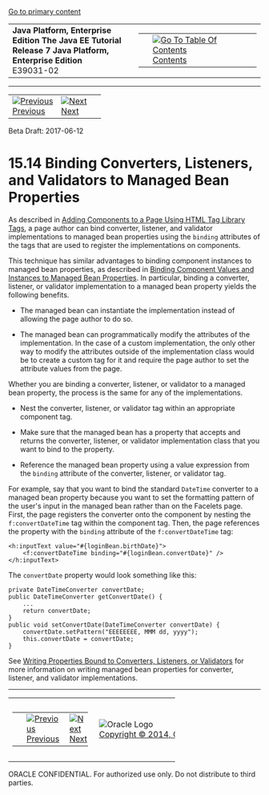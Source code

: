 [Go to primary content](#BEGIN)

<table>
<colgroup>
<col width="50%" />
<col width="50%" />
</colgroup>
<tbody>
<tr class="odd">
<td><strong>Java Platform, Enterprise Edition The Java EE Tutorial</strong><br />
<strong>Release 7 Java Platform, Enterprise Edition</strong><br />
E39031-02</td>
<td><table>
<tbody>
<tr class="odd">
<td> </td>
<td><a href="toc.htm"><img src="../../dcommon/gifs/toc.gif" alt="Go To Table Of Contents" /><br />
<span class="icon">Contents</span></a></td>
</tr>
</tbody>
</table></td>
</tr>
</tbody>
</table>

-----

<table>
<tbody>
<tr class="odd">
<td><a href="jsf-custom013.htm"><img src="../../dcommon/gifs/leftnav.gif" alt="Previous" /><br />
<span class="icon">Previous</span></a> </td>
<td><a href="jsf-configure.htm"><img src="../../dcommon/gifs/rightnav.gif" alt="Next" /><br />
<span class="icon">Next</span></a></td>
<td> </td>
</tr>
</tbody>
</table>

Beta Draft:
2017-06-12

# 15.14 Binding Converters, Listeners, and Validators to Managed Bean Properties

As described in [Adding Components to a Page Using HTML Tag Library
Tags](jsf-page002.htm#BNARF), a page author can bind converter,
listener, and validator implementations to managed bean properties using
the `binding` attributes of the tags that are used to register the
implementations on components.

This technique has similar advantages to binding component instances to
managed bean properties, as described in [Binding Component Values and
Instances to Managed Bean Properties](jsf-custom013.htm#BNATG). In
particular, binding a converter, listener, or validator implementation
to a managed bean property yields the following benefits.

  - The managed bean can instantiate the implementation instead of
    allowing the page author to do so.

  - The managed bean can programmatically modify the attributes of the
    implementation. In the case of a custom implementation, the only
    other way to modify the attributes outside of the implementation
    class would be to create a custom tag for it and require the page
    author to set the attribute values from the page.

Whether you are binding a converter, listener, or validator to a managed
bean property, the process is the same for any of the implementations.

  - Nest the converter, listener, or validator tag within an appropriate
    component tag.

  - Make sure that the managed bean has a property that accepts and
    returns the converter, listener, or validator implementation class
    that you want to bind to the property.

  - Reference the managed bean property using a value expression from
    the `binding` attribute of the converter, listener, or validator
    tag.

For example, say that you want to bind the standard `DateTime` converter
to a managed bean property because you want to set the formatting
pattern of the user's input in the managed bean rather than on the
Facelets page. First, the page registers the converter onto the
component by nesting the `f:convertDateTime` tag within the component
tag. Then, the page references the property with the `binding` attribute
of the `f:convertDateTime` tag:

``` oac_no_warn
<h:inputText value="#{loginBean.birthDate}">
    <f:convertDateTime binding="#{loginBean.convertDate}" />
</h:inputText>
```

The `convertDate` property would look something like this:

``` oac_no_warn
private DateTimeConverter convertDate;
public DateTimeConverter getConvertDate() {
    ...
    return convertDate;
}
public void setConvertDate(DateTimeConverter convertDate) {
    convertDate.setPattern("EEEEEEEE, MMM dd, yyyy");
    this.convertDate = convertDate;
}
```

See [Writing Properties Bound to Converters, Listeners, or
Validators](jsf-develop002.htm#BNAUL) for more information on writing
managed bean properties for converter, listener, and validator
implementations.

-----

<table style="width:66%;">
<colgroup>
<col width="33%" />
<col width="0%" />
<col width="33%" />
</colgroup>
<tbody>
<tr class="odd">
<td><table style="width:96%;">
<colgroup>
<col width="0%" />
<col width="48%" />
<col width="48%" />
</colgroup>
<tbody>
<tr class="odd">
<td> </td>
<td><a href="jsf-custom013.htm"><img src="../../dcommon/gifs/leftnav.gif" alt="Previous" /><br />
<span class="icon">Previous</span></a> </td>
<td><a href="jsf-configure.htm"><img src="../../dcommon/gifs/rightnav.gif" alt="Next" /><br />
<span class="icon">Next</span></a></td>
</tr>
</tbody>
</table></td>
<td><img src="../../dcommon/gifs/oracle.gif" alt="Oracle Logo" class="copyrightlogo" /> <a href="../../dcommon/html/cpyr.htm"><br />
<span class="copyrightlogo">Copyright © 2014, Oracle and/or its affiliates. All rights reserved.</span></a></td>
<td><table>
<tbody>
<tr class="odd">
<td> </td>
<td><a href="toc.htm"><img src="../../dcommon/gifs/toc.gif" alt="Go To Table Of Contents" /><br />
<span class="icon">Contents</span></a></td>
</tr>
</tbody>
</table></td>
</tr>
</tbody>
</table>

ORACLE CONFIDENTIAL. For authorized use only. Do not distribute to third parties.
